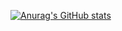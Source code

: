 [![Anurag's GitHub stats](https://github-readme-stats.vercel.app/api?username=parlyresk)](https://github.com/parlyresk/github-readme-stats)
